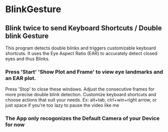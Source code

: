 # BlinkGesture
## Blink twice to send Keyboard Shortcuts / Double blink Gesture

This program detects double blinks and triggers customizable keyboard shortcuts. 
It uses the Eye Aspect Ratio (EAR) to accurately detect closed eyes and thus Blinks. 

### Press 'Start' 'Show Plot and Frame' to view eye landmarks and an EAR plot. 
Press 'Stop' to close these windows.
Adjust the consecutive frames for more precise double blink detection.
Customize keyboard shortcuts and choose actions that suit your needs. Ex: alt+tab, ctrl+win+right arrow, or just space if you're too lazy to pause the video like me 

### The App only recogonizes the **Default Camera** of your Device for now

